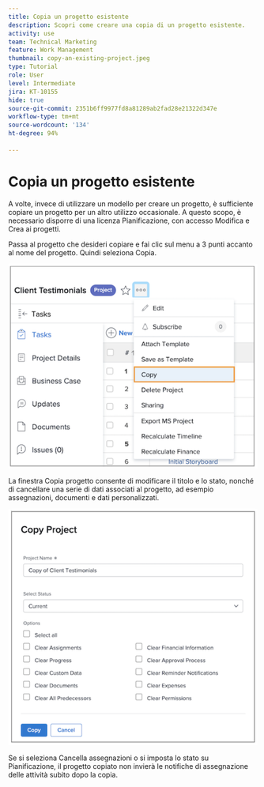 ```yaml
---
title: Copia un progetto esistente
description: Scopri come creare una copia di un progetto esistente.
activity: use
team: Technical Marketing
feature: Work Management
thumbnail: copy-an-existing-project.jpeg
type: Tutorial
role: User
level: Intermediate
jira: KT-10155
hide: true
source-git-commit: 2351b6ff9977fd8a81289ab2fad28e21322d347e
workflow-type: tm+mt
source-wordcount: '134'
ht-degree: 94%

---
```


# Copia un progetto esistente

A volte, invece di utilizzare un modello per creare un progetto, è sufficiente copiare un progetto per un altro utilizzo occasionale. A questo scopo, è necessario disporre di una licenza Pianificazione, con accesso Modifica e Crea ai progetti.

Passa al progetto che desideri copiare e fai clic sul menu a 3 punti accanto al nome del progetto. Quindi seleziona Copia.

![Opzione di menu Copia progetto](assets/copy-existing-01.png)

La finestra Copia progetto consente di modificare il titolo e lo stato, nonché di cancellare una serie di dati associati al progetto, ad esempio assegnazioni, documenti e dati personalizzati.

![Opzioni copia progetto](assets/copy-existing-02.png)


Se si seleziona Cancella assegnazioni o si imposta lo stato su Pianificazione, il progetto copiato non invierà le notifiche di assegnazione delle attività subito dopo la copia.
